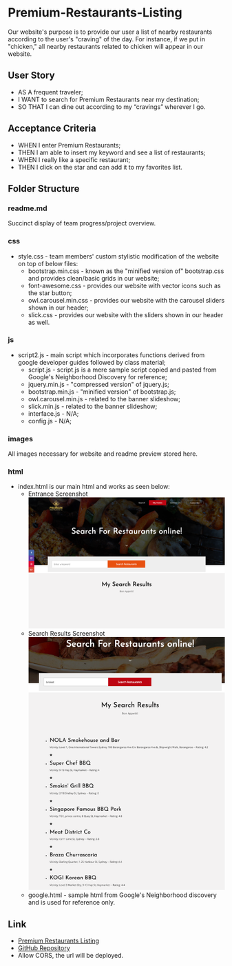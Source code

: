 # Premium-Restaurants-Listing
Our website's purpose is to provide our user a list of nearby restaurants according to the user's "craving" of the day. For instance, if we put in "chicken," all nearby restaurants related to chicken will appear in our website. 

## User Story
* AS A frequent traveler;
* I WANT to search for Premium Restaurants near my destination;
* SO THAT I can dine out according to my “cravings” wherever I go.

## Acceptance Criteria
* WHEN I enter Premium Restaurants;
* THEN I am able to insert my keyword and see a list of restaurants;
* WHEN I really like a specific restaurant;
* THEN I click on the star and can add it to my favorites list.

## Folder Structure

### readme.md
Succinct display of team progress/project overview.

### css
* style.css - team members' custom stylistic modification of the website on top of below files: 
  * bootstrap.min.css - known as the "minified version of" bootstrap.css and provides clean/basic grids in our website;
  * font-awesome.css - provides our website with vector icons such as the star button;
  * owl.carousel.min.css - provides our website with the carousel sliders shown in our header;
  *  slick.css - provides our website with the sliders shown in our header as well.

### js
* script2.js - main script which incorporates functions derived from google developer guides followed by class material;
  * script.js - script.js is a mere sample script copied and pasted from Google's Neighborhood Discovery for reference;
  * jquery.min.js - "compressed version" of jquery.js;
  * bootstrap.min.js - "minified version" of bootstrap.js;
  * owl.carousel.min.js - related to the banner slideshow;
  * slick.min.js - related to the banner slideshow;
  * interface.js - N/A;
  * config.js - N/A;

### images
All images necessary for website and readme preview stored here.

### html
* index.html is our main html and works as seen below:
  * Entrance Screenshot
    <img src="./images/home_screenshot.png" alt="home_image">
  * Search Results Screenshot
    <img src="./images/searchresults_screenshot.png" alt="search_image">
  * google.html - sample html from Google's   Neighborhood discovery and is used for reference only.
  
## Link
* <a href="https://trebligony.github.io/Premium-Restaurants-Listing/">Premium Restaurants Listing</a>
* <a href="https://github.com/Trebligony/Premium-Restaurants-Listing.git">GitHub Repository</a>
*  Allow CORS, the url will be deployed.

